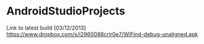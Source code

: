 AndroidStudioProjects
=====================
Link to latest build [03/12/2013] https://www.dropbox.com/s/i2960088crir0e7/WiFind-debug-unaligned.apk
